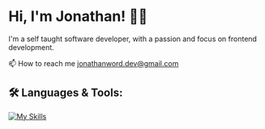 # Hi, I'm Jonathan! 👋🏾

I'm a self taught software developer, with a passion and focus on frontend development.


📫 How to reach me jonathanword.dev@gmail.com



## 🛠 Languages & Tools:
[![My Skills](https://skillicons.dev/icons?i=js,html,css,tailwind,react,redux,ts,git,netlify,vercel,jest)](https://skillicons.dev)

